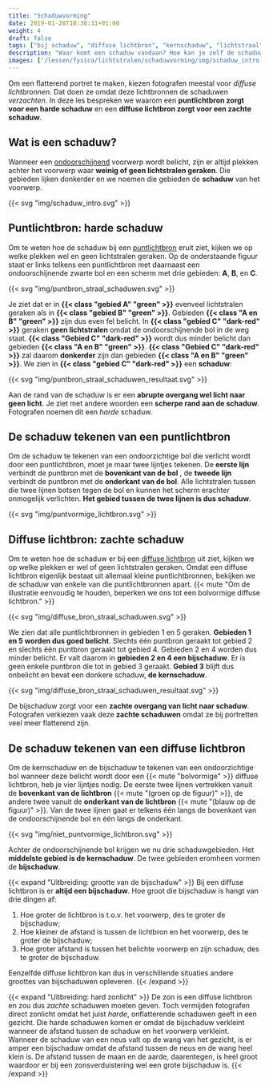 ```yaml
---
title: "Schaduwvorming"
date: 2019-01-28T18:38:31+01:00
weight: 4
draft: false
tags: ["bij schaduw", "diffuse lichtbron", "kernschaduw", "lichtstraal", "ondoorschijnende bol", "puntvormige lichtbron", "schaduw", "schaduwvorming"]
description: "Waar komt een schaduw vandaan? Hoe kan je zelf de schaduw van een ondoorschijnend voorwerp tekenen? Deze les legt het aan de hand van vele illustraties uit."
images: ['/lessen/fysica/lichtstralen/schaduwvorming/img/schaduw_intro.png', '/lessen/fysica/lichtstralen/schaduwvorming/img/puntbron_straal_schaduwen.png', '/lessen/fysica/lichtstralen/schaduwvorming/img/puntbron_straal_schaduwen_resultaat.png', '/lessen/fysica/lichtstralen/schaduwvorming/img/puntvormige_lichtbron.png', '/lessen/fysica/lichtstralen/schaduwvorming/img/diffuse_bron_straal_schaduwen.png', '/lessen/fysica/lichtstralen/schaduwvorming/img/diffuse_bron_straal_schaduwen_resultaat.png', '/lessen/fysica/lichtstralen/schaduwvorming/img/niet_puntvormige_lichtbron.png']
---
```

Om een flatterend portret te maken, kiezen fotografen meestal voor *diffuse
lichtbronnen*. Dat doen ze omdat deze lichtbronnen de schaduwen *verzachten*.
In deze les bespreken we waarom een **puntlichtbron zorgt voor een harde
schaduw** en een **diffuse lichtbron zorgt voor een zachte schaduw**.

## Wat is een schaduw?
Wanneer een [ondoorschijnend](../absorberen_reflecteren_doorlaten#licht-doorlaten)
voorwerp wordt belicht, zijn er altijd plekken achter
het voorwerp waar **weinig of geen lichtstralen geraken**. Die gebieden lijken
donkerder en we noemen die gebieden de **schaduw** van het voorwerp.

{{< svg "img/schaduw_intro.svg" >}}

## Puntlichtbron: harde schaduw
Om te weten hoe de schaduw bij een
[puntlichtbron](../lichtbronnen#puntvormige-en-diffuse-lichtbronnen) eruit
ziet, kijken we op welke plekken wel en geen lichtstralen geraken. Op de
onderstaande figuur staat er links telkens een puntlichtbron met daarnaast een
ondoorschijnende zwarte bol en een scherm met drie gebieden: **A**, **B**, en
**C**.

{{< svg "img/puntbron_straal_schaduwen.svg" >}}

Je ziet dat er in **{{< class "gebied A" "green" >}}** evenveel lichtstralen
geraken als in **{{< class "gebied B" "green" >}}**. Gebieden **{{< class "A en B" "green" >}}** zijn dus even fel belicht. In
**{{< class "gebied C" "dark-red" >}}** geraken **geen lichtstralen** omdat de
ondoorschijnende bol in de weg staat.
**{{< class "Gebied C" "dark-red" >}}** wordt dus minder belicht dan gebieden
**{{< class "A en B" "green" >}}**. **{{< class "Gebied C" "dark-red" >}}** zal
daarom **donkerder** zijn dan gebieden
**{{< class "A en B" "green" >}}**. We zien in
**{{< class "gebied C" "dark-red" >}}** een **schaduw**:

{{< svg "img/puntbron_straal_schaduwen_resultaat.svg" >}}

Aan de rand van de schaduw is er een **abrupte overgang wel licht naar geen
licht**. Je ziet met andere woorden een **scherpe rand aan de schaduw**.
Fotografen noemen dit een *harde* schaduw.

## De schaduw tekenen van een puntlichtbron
Om de schaduw te tekenen van een ondoorzichtige bol die verlicht wordt door een
puntlichtbron, moet je maar twee lijntjes tekenen. De **eerste lijn** verbindt
de puntbron met de **bovenkant van de bol** , de **tweede lijn** verbindt de
puntbron met de **onderkant van de bol**. Alle lichtstralen tussen die twee
lijnen botsen tegen de bol en kunnen het scherm erachter onmogelijk verlichten.
**Het gebied tussen de twee lijnen is dus schaduw**.

{{< svg "img/puntvormige_lichtbron.svg" >}}

## Diffuse lichtbron: zachte schaduw
Om te weten hoe de schaduw er bij een
[diffuse lichtbron](../lichtbronnen#puntvormige-en-diffuse-lichtbronnen)
uit ziet, kijken we op welke plekken er wel of geen lichtstralen geraken.
Omdat een diffuse lichtbron eigenlijk bestaat uit allemaal
kleine puntlichtbronnen, bekijken we de schaduw van enkele van die
puntlichtbronnen apart.
{{< mute "Om de illustratie eenvoudig te houden, beperken we ons tot een bolvormige diffuse lichtbron." >}}

{{< svg "img/diffuse_bron_straal_schaduwen.svg" >}}

We zien dat alle puntlichtbronnen in gebieden 1 en 5 geraken. **Gebieden 1 en 5
worden dus goed belicht**.
Slechts één puntbron geraakt tot gebied 2
en slechts één puntbron geraakt tot gebied 4.
Gebieden 2 en 4 worden dus minder belicht. Er valt daarom in **gebieden 2 en 4
een bijschaduw**. Er is geen enkele puntbron die tot in gebied 3 geraakt.
**Gebied 3** blijft dus onbelicht en bevat een donkere schaduw, **de kernschaduw**.

{{< svg "img/diffuse_bron_straal_schaduwen_resultaat.svg" >}}

De bijschaduw zorgt voor een **zachte overgang van licht naar schaduw**.
Fotografen verkiezen vaak deze **zachte schaduwen** omdat ze bij portretten
veel meer flatterend zijn.

## De schaduw tekenen van een diffuse lichtbron
Om de kernschaduw en de bijschaduw te tekenen van een ondoorzichtige bol
wanneer deze belicht wordt door een {{< mute "bolvormige" >}} diffuse
lichtbron, heb je vier lijntjes nodig. De eerste twee lijnen vertrekken vanuit
de **bovenkant van de lichtbron** {{< mute "(groen op de figuur)" >}}, de andere
twee vanuit de **onderkant van de lichtbron** {{< mute "(blauw op de figuur)" >}}.
Van de twee lijnen gaat er telkens één langs de bovenkant van de
ondoorschijnende bol en één langs de onderkant.

{{< svg "img/niet_puntvormige_lichtbron.svg" >}}

Achter de ondoorschijnende bol krijgen we nu drie schaduwgebieden. Het **middelste
gebied is de kernschaduw**. De twee gebieden eromheen vormen de **bijschaduw**.

{{< expand "Uitbreiding: grootte van de bijschaduw" >}}
Bij een diffuse lichtbron is er **altijd een bijschaduw**. Hoe groot die bijschaduw is hangt van drie dingen af:

1. Hoe groter de lichtbron is t.o.v. het voorwerp, des te groter de bijschaduw;
2. Hoe kleiner de afstand is tussen de lichtbron en het voorwerp, des te groter de bijschaduw;
3. Hoe groter afstand is tussen het belichte voorwerp en zijn schaduw, des te groter de bijschaduw.

Eenzelfde diffuse lichtbron kan dus in verschillende situaties andere groottes
van bijschaduwen opleveren.
{{< /expand >}}

{{< expand "Uitbreiding: hard zonlicht" >}}
De zon is een diffuse lichtbron en zou dus *zachte* schaduwen moeten geven.
Toch vermijden fotografen direct zonlicht omdat het juist *harde*,
onflatterende schaduwen geeft in een gezicht. Die harde schaduwen komen er
omdat de bijschaduw verkleint wanneer de afstand tussen de schaduw en het
voorwerp verkleint. Wanneer de schaduw van een neus valt op de wang van het
gezicht, is er amper een bijschaduw omdat de afstand tussen de neus en de wang
heel klein is. De afstand tussen de maan en de aarde, daarentegen, is heel groot
waardoor er bij een zonsverduistering wel een grote bijschaduw is.
{{< /expand >}}
